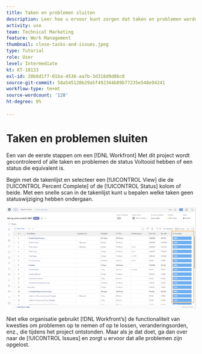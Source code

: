 ```yaml
---
title: Taken en problemen sluiten
description: Leer hoe u ervoor kunt zorgen dat taken en problemen worden gesloten voordat u een project sluit in [!DNL  Workfront].
activity: use
team: Technical Marketing
feature: Work Management
thumbnail: close-tasks-and-issues.jpeg
type: Tutorial
role: User
level: Intermediate
kt: KT-10133
exl-id: 20b8d1f7-01ba-4536-aa7b-3d318d9d86c0
source-git-commit: 58a545120b29a5f492344b89b77235e548e94241
workflow-type: tm+mt
source-wordcount: '128'
ht-degree: 0%

---
```


# Taken en problemen sluiten

Een van de eerste stappen om een [!DNL Workfront] Met dit project wordt gecontroleerd of alle taken en problemen de status Voltooid hebben of een status die equivalent is.

Begin met de takenlijst en selecteer een [!UICONTROL View] die de [!UICONTROL Percent Complete] of de [!UICONTROL Status] kolom of beide. Met een snelle scan in de takenlijst kunt u bepalen welke taken geen statuswijziging hebben ondergaan.

![Project weergeven [!UICONTROL Percent Complete] kolom](assets/planner-fund-close-tasks-and-issues.png)

Niet elke organisatie gebruikt [!DNL Workfront’s] de functionaliteit van kwesties om problemen op te nemen of op te lossen, veranderingsorden, enz., die tijdens het project ontstonden. Maar als je dat doet, ga dan over naar de [!UICONTROL Issues] en zorgt u ervoor dat alle problemen zijn opgelost.

<!---
learn more
Update task status
Issue statuses
--->
